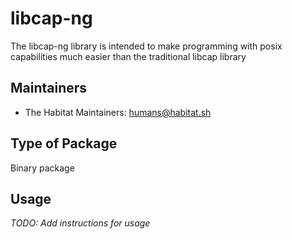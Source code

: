 # libcap-ng

The libcap-ng library is intended to make programming with posix capabilities much easier than the traditional libcap library

## Maintainers

* The Habitat Maintainers: <humans@habitat.sh>

## Type of Package

Binary package

## Usage

*TODO: Add instructions for usage*
